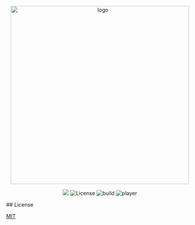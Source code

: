 <p align="center">
  <a href="https://vuepress.vuejs.org/" target="_blank">
    <img width="480" src="https://user-images.githubusercontent.com/44236850/87004495-b5cdf000-c1e7-11ea-8dbb-159d63d98aa0.jpeg" alt="logo">
  </a>
</p>

<p align="center">
  <img src="https://img.shields.io/badge/C%2B%2B-GUI-orange"</a>
  <img src="https://img.shields.io/npm/l/vuepress.svg" alt="License"></a>
  <img src="https://img.shields.io/badge/build-succes-blue" alt="build"<a>
  <img src="https://img.shields.io/badge/players-5-yellow" alt="player"<a>
  
</p>
## License

[MIT](https://github.com/vuejs/vuepress/blob/master/LICENSE)
